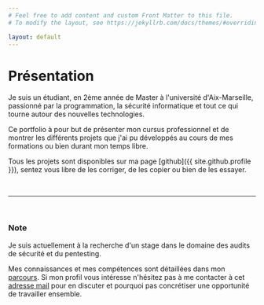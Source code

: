 ```yaml
---
# Feel free to add content and custom Front Matter to this file.
# To modify the layout, see https://jekyllrb.com/docs/themes/#overriding-theme-defaults

layout: default
---
```


# Présentation

Je suis un étudiant, en 2ème année de Master à l'université d'Aix-Marseille, passionné par la programmation, la sécurité informatique et tout ce qui tourne autour des nouvelles technologies.

Ce portfolio à pour but de présenter mon cursus professionnel et de montrer les différents projets que j'ai pu développés au cours de mes formations ou bien durant mon temps libre.

Tous les projets sont disponibles sur ma page [github]({{ site.github.profile }}), sentez vous libre de les corriger, de les copier ou bien de les essayer.

&nbsp;  

* * *

&nbsp;  

### Note

Je suis actuellement à la recherche d'un stage dans le domaine des audits de sécurité et du pentesting. 

Mes connaissances et mes compétences sont détaillées dans mon [parcours](#). Si mon profil vous intéresse n'hésitez pas à me contacter à cet [adresse mail](#) pour en discuter et pourquoi pas concrétiser une opportunité de travailler ensemble. 